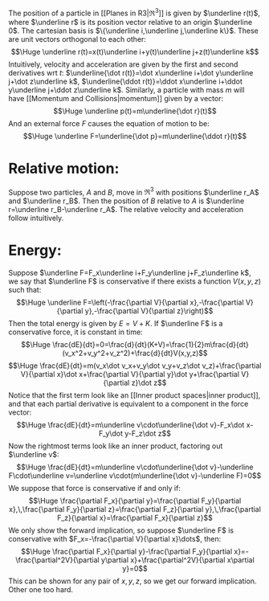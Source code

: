 
The position of a particle in [[Planes in R3|$\Re^3$]] is given by $\underline r(t)$, where $\underline r$ is its position vector relative to an origin $\underline 0$. The cartesian basis is $\{\underline i,\underline j,\underline k\}$. These are unit vectors orthogonal to each other:$$\Huge \underline r(t)=x(t)\underline i+y(t)\underline j+z(t)\underline k$$Intuitively, velocity and acceleration are given by the first and second derivatives wrt $t$: $\underline{\dot r(t)}=\dot x\underline i+\dot y\underline j+\dot z\underline k$, $\underline{\ddot r(t)}=\ddot x\underline i+\ddot y\underline j+\ddot z\underline k$. Similarly, a particle with mass $m$ will have [[Momentum and Collisions|momentum]] given by a vector:$$\Huge \underline p(t)=m\underline{\dot r}(t)$$And an external force $F$ causes the equation of motion to be:$$\Huge \underline F=\underline{\dot p}=m\underline{\ddot r}(t)$$

# Relative motion:

Suppose two particles, $A$ and $B$, move in $\Re^3$ with positions $\underline r_A$ and $\underline r_B$. Then the position of $B$ relative to $A$ is $\underline r=\underline r_B-\underline r_A$. The relative velocity and acceleration follow intuitively.

# Energy:

Suppose $\underline F=F_x\underline i+F_y\underline j+F_z\underline k$, we say that $\underline F$ is conservative if there exists a function $V(x,y,z)$ such that:$$\Huge \underline F=\left(-\frac{\partial V}{\partial x},-\frac{\partial V}{\partial y},-\frac{\partial V}{\partial z}\right)$$Then the total energy is given by $E=V+K$. If $\underline F$ is a conservative force, it is constant in time:$$\Huge \frac{dE}{dt}=0=\frac{d}{dt}(K+V)=\frac{1}{2}m\frac{d}{dt}(v_x^2+v_y^2+v_z^2)+\frac{d}{dt}V(x,y,z)$$$$\Huge \frac{dE}{dt}=m(v_x\dot v_x+v_y\dot v_y+v_z\dot v_z)+\frac{\partial V}{\partial x}\dot x+\frac{\partial V}{\partial y}\dot y+\frac{\partial V}{\partial z}\dot z$$Notice that the first term look like an [[Inner product spaces|inner product]], and that each partial derivative is equivalent to a component in the force vector:$$\Huge \frac{dE}{dt}=m\underline v\cdot\underline{\dot v}-F_x\dot x-F_y\dot y-F_z\dot z$$Now the rightmost terms look  like an inner product, factoring out $\underline v$:$$\Huge \frac{dE}{dt}=m\underline v\cdot\underline{\dot v}-\underline F\cdot\underline v=\underline v\cdot(m\underline{\dot v}-\underline F)=0$$
We suppose that force is conservative if and only if:$$\Huge \frac{\partial F_x}{\partial y}=\frac{\partial F_y}{\partial x},\,\frac{\partial F_y}{\partial z}=\frac{\partial F_z}{\partial y},\,\frac{\partial F_z}{\partial x}=\frac{\partial F_x}{\partial z}$$We only show the forward implication, so suppose $\underline F$ is conservative with $F_x=-\frac{\partial V}{\partial x}\dots$, then:$$\Huge \frac{\partial F_x}{\partial y}-\frac{\partial F_y}{\partial x}=-\frac{\partial^2V}{\partial y\partial x}+\frac{\partial^2V}{\partial x\partial y}=0$$This can be shown for any pair of $x,y,z$, so we get our forward implication. Other one too hard.